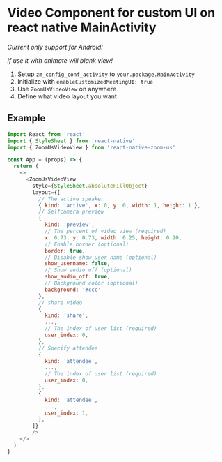 # Video Component for custom UI on react native MainActivity

*Current only support for Android!*

*If use it with animate will blank view!*

1. Setup `zm_config_conf_activity` to `your.package.MainActivity`
2. Initialize with `enableCustomizedMeetingUI: true`
3. Use `ZoomUsVideoView` on anywhere
4. Define what video layout you want

## Example

```js
import React from 'react'
import { StyleSheet } from 'react-native'
import { ZoomUsVideoView } from 'react-native-zoom-us'

const App = (props) => {
  return (
    <>
      <ZoomUsVideoView
        style={StyleSheet.absoluteFillObject}
        layout={[
          // The active speaker
          { kind: 'active', x: 0, y: 0, width: 1, height: 1 },
          // Selfcamera preview
          {
            kind: 'preview',
            // The percent of video view (required)
            x: 0.73, y: 0.73, width: 0.25, height: 0.20,
            // Enable border (optional)
            border: true,
            // Disable show user name (optional)
            show_username: false,
            // Show audio off (optional)
            show_audio_off: true,
            // Background color (optional)
            background: '#ccc'
          },
          // share video
          {
            kind: 'share',
            ...,
            // The index of user list (required)
            user_index: 0,
          },
          // Specify attendee
          {
            kind: 'attendee',
            ...,
            // The index of user list (required)
            user_index: 0,
          },
          {
            kind: 'attendee',
            ...,
            user_index: 1,
          },
        ]}
        />
    </>
  )
}
```
